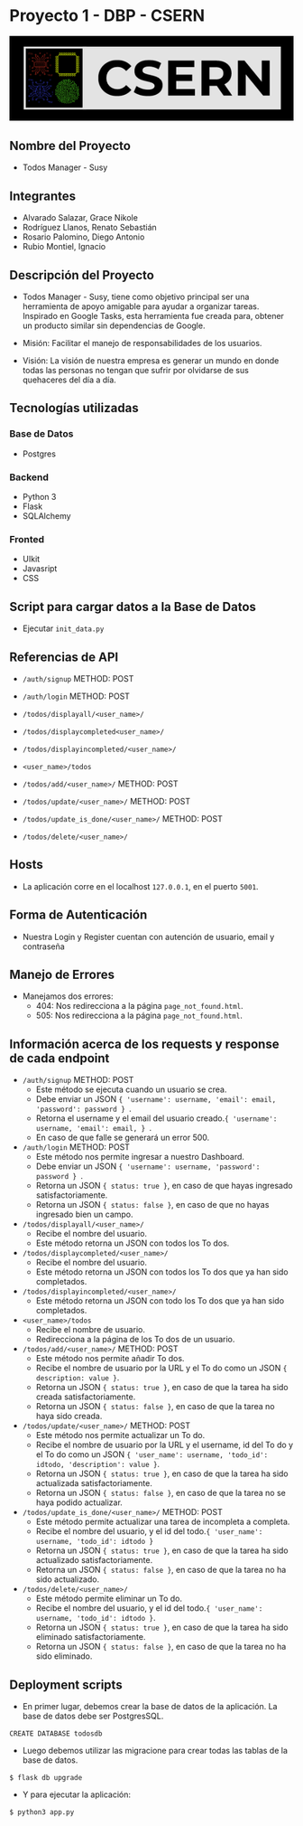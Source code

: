 # Proyecto 1 - DBP - CSERN
![alt-text](./src/logo.png)
##  Nombre del Proyecto

- Todos Manager - Susy

## Integrantes
- Alvarado Salazar, Grace Nikole
- Rodríguez Llanos, Renato Sebastián
- Rosario Palomino, Diego Antonio
- Rubio Montiel, Ignacio

## Descripción del Proyecto
- Todos Manager - Susy, tiene como objetivo principal ser una 
  herramienta de apoyo amigable para ayudar a organizar tareas.
  Inspirado en Google Tasks, esta herramienta fue creada para,
  obtener un producto similar sin dependencias de Google.

- Misión: Facilitar el manejo de responsabilidades de los usuarios.

- Visión: La visión de nuestra empresa es generar un mundo en donde todas las personas no tengan que sufrir por olvidarse de sus quehaceres del día a día.

## Tecnologías utilizadas

### Base de Datos
- Postgres

### Backend
- Python 3 
- Flask 
- SQLAlchemy

### Fronted
- UIkit
- Javasript
- CSS

## Script para cargar datos a la Base de Datos
- Ejecutar `init_data.py`

## Referencias de API
- `/auth/signup` METHOD: POST

- `/auth/login` METHOD: POST

- `/todos/displayall/<user_name>/`

- `/todos/displaycompleted<user_name>/`

- `/todos/displayincompleted/<user_name>/`

- `<user_name>/todos`

- `/todos/add/<user_name>/` METHOD: POST

- `/todos/update/<user_name>/` METHOD: POST

- `/todos/update_is_done/<user_name>/` METHOD: POST

- `/todos/delete/<user_name>/`

## Hosts
- La aplicación corre en el localhost `127.0.0.1`, en el puerto `5001`.

## Forma de Autenticación
- Nuestra Login y Register cuentan con autención de usuario, email y contraseña

## Manejo de Errores
- Manejamos dos errores:
    - 404: Nos redirecciona a la página `page_not_found.html`.
    - 505: Nos redirecciona a la página `page_not_found.html`.

## Información acerca de los requests y response de cada endpoint
- `/auth/signup` METHOD: POST
    - Este método se ejecuta cuando un usuario se crea.
    - Debe enviar un JSON ```{
      'username': username,
      'email': email,
      'password': password
    } ```.
    - Retorna el username y el email del usuario creado.```{
        'username': username,
        'email': email,
    } ```.
    - En caso de que falle se generará un error 500.
- `/auth/login` METHOD: POST
    - Este método nos permite ingresar a nuestro Dashboard.
    - Debe enviar un JSON ```{
      'username': username,
      'password': password
    } ```.
    - Retorna un JSON `{ status: true }`, en caso de que hayas ingresado satisfactoriamente.
    - Retorna un JSON `{ status: false }`, en caso de que no hayas ingresado bien un campo.
- `/todos/displayall/<user_name>/`
    - Recibe el nombre del usuario.
    - Este método retorna un JSON con todos los To dos.
- `/todos/displaycompleted/<user_name>/`
    - Recibe el nombre del usuario.
    - Este método retorna un JSON con todos los To dos que ya han sido completados.
- `/todos/displayincompleted/<user_name>/`
    - Este método retorna un JSON con todo los To dos que ya han sido completados.
- `<user_name>/todos`
    - Recibe el nombre de usuario.
    - Redirecciona a la página de los To dos de un usuario.
- `/todos/add/<user_name>/` METHOD: POST
    - Este método nos permite añadir To dos.
    - Recibe el nombre de usuario por la URL y el To do como un JSON `{ description: value }`.
    - Retorna un JSON `{ status: true }`, en caso de que la tarea ha sido creada satisfactoriamente.
    - Retorna un JSON `{ status: false }`, en caso de que la tarea no haya sido creada.
- `/todos/update/<user_name>/` METHOD: POST
    - Este método nos permite actualizar un To do.
    - Recibe el nombre de usuario por la URL y el username, id del To do y el To do  como un JSON ```{
          'user_name': username,
          'todo_id': idtodo,
          'description': value
        }```.
    - Retorna un JSON `{ status: true }`, en caso de que la tarea ha sido actualizada satisfactoriamente.
    - Retorna un JSON `{ status: false }`, en caso de que la tarea no se haya podido actualizar.
- `/todos/update_is_done/<user_name>/` METHOD: POST
    - Este método permite actualizar una tarea de incompleta a completa.
    - Recibe el nombre del usuario, y el id del todo.``` {
        'user_name': username,
        'todo_id': idtodo
        } ```
    - Retorna un JSON `{ status: true }`, en caso de que la tarea ha sido actualizado satisfactoriamente.
    - Retorna un JSON `{ status: false }`, en caso de que la tarea no ha sido actualizado.
- `/todos/delete/<user_name>/`
    - Este método permite eliminar un To do.
    - Recibe el nombre del usuario, y el id del todo.``` {
        'user_name': username,
        'todo_id': idtodo
        } ```.
    - Retorna un JSON `{ status: true }`, en caso de que la tarea ha sido eliminado satisfactoriamente.
    - Retorna un JSON `{ status: false }`, en caso de que la tarea no ha sido eliminado.

## Deployment scripts
- En primer lugar, debemos crear la base de datos de la aplicación. La base de datos debe ser PostgresSQL. 
``` 
CREATE DATABASE todosdb
```
- Luego debemos utilizar las migracione para crear todas las tablas de la base de datos.
```
$ flask db upgrade
```
- Y para ejecutar la aplicación:
```
$ python3 app.py
```
